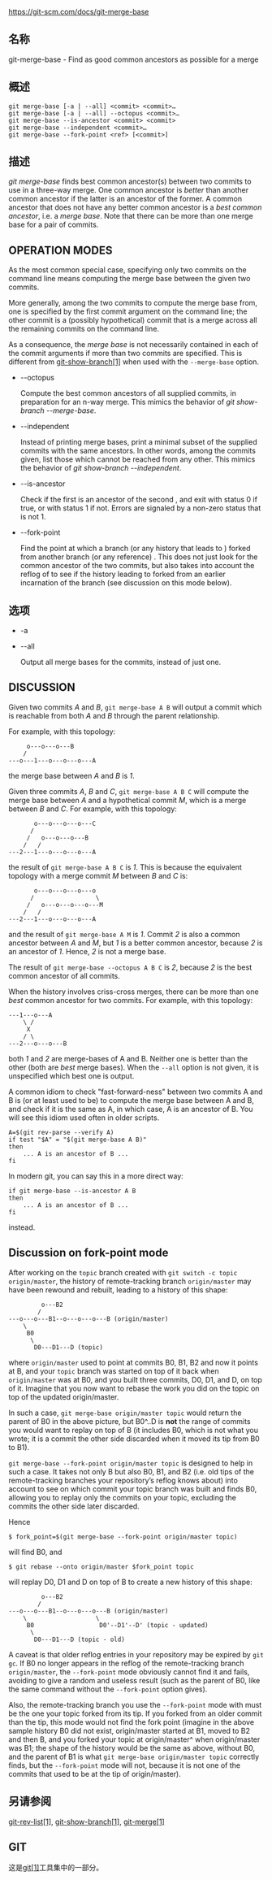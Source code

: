 https://git-scm.com/docs/git-merge-base

## 名称

git-merge-base - Find as good common ancestors as possible for a merge

## 概述

```
git merge-base [-a | --all] <commit> <commit>…
git merge-base [-a | --all] --octopus <commit>…
git merge-base --is-ancestor <commit> <commit>
git merge-base --independent <commit>…
git merge-base --fork-point <ref> [<commit>]
```

## 描述

*git merge-base* finds best common ancestor(s) between two commits to use in a three-way merge. One common ancestor is *better* than another common ancestor if the latter is an ancestor of the former. A common ancestor that does not have any better common ancestor is a *best common ancestor*, i.e. a *merge base*. Note that there can be more than one merge base for a pair of commits.

## OPERATION MODES

As the most common special case, specifying only two commits on the command line means computing the merge base between the given two commits.

More generally, among the two commits to compute the merge base from, one is specified by the first commit argument on the command line; the other commit is a (possibly hypothetical) commit that is a merge across all the remaining commits on the command line.

As a consequence, the *merge base* is not necessarily contained in each of the commit arguments if more than two commits are specified. This is different from [git-show-branch[1]](../git-show-branch) when used with the `--merge-base` option.

- --octopus

  Compute the best common ancestors of all supplied commits, in preparation for an n-way merge. This mimics the behavior of *git show-branch --merge-base*.

- --independent

  Instead of printing merge bases, print a minimal subset of the supplied commits with the same ancestors. In other words, among the commits given, list those which cannot be reached from any other. This mimics the behavior of *git show-branch --independent*.

- --is-ancestor

  Check if the first <commit> is an ancestor of the second <commit>, and exit with status 0 if true, or with status 1 if not. Errors are signaled by a non-zero status that is not 1.

- --fork-point

  Find the point at which a branch (or any history that leads to <commit>) forked from another branch (or any reference) <ref>. This does not just look for the common ancestor of the two commits, but also takes into account the reflog of <ref> to see if the history leading to <commit> forked from an earlier incarnation of the branch <ref> (see discussion on this mode below).

## 选项

- -a

- --all

  Output all merge bases for the commits, instead of just one.

## DISCUSSION

Given two commits *A* and *B*, `git merge-base A B` will output a commit which is reachable from both *A* and *B* through the parent relationship.

For example, with this topology:

```
	 o---o---o---B
	/
---o---1---o---o---o---A
```

the merge base between *A* and *B* is *1*.

Given three commits *A*, *B* and *C*, `git merge-base A B C` will compute the merge base between *A* and a hypothetical commit *M*, which is a merge between *B* and *C*. For example, with this topology:

```
       o---o---o---o---C
      /
     /   o---o---o---B
    /   /
---2---1---o---o---o---A
```

the result of `git merge-base A B C` is *1*. This is because the equivalent topology with a merge commit *M* between *B* and *C* is:

```
       o---o---o---o---o
      /                 \
     /   o---o---o---o---M
    /   /
---2---1---o---o---o---A
```

and the result of `git merge-base A M` is *1*. Commit *2* is also a common ancestor between *A* and *M*, but *1* is a better common ancestor, because *2* is an ancestor of *1*. Hence, *2* is not a merge base.

The result of `git merge-base --octopus A B C` is *2*, because *2* is the best common ancestor of all commits.

When the history involves criss-cross merges, there can be more than one *best* common ancestor for two commits. For example, with this topology:

```
---1---o---A
    \ /
     X
    / \
---2---o---o---B
```

both *1* and *2* are merge-bases of A and B. Neither one is better than the other (both are *best* merge bases). When the `--all` option is not given, it is unspecified which best one is output.

A common idiom to check "fast-forward-ness" between two commits A and B is (or at least used to be) to compute the merge base between A and B, and check if it is the same as A, in which case, A is an ancestor of B. You will see this idiom used often in older scripts.

```
A=$(git rev-parse --verify A)
if test "$A" = "$(git merge-base A B)"
then
	... A is an ancestor of B ...
fi
```

In modern git, you can say this in a more direct way:

```
if git merge-base --is-ancestor A B
then
	... A is an ancestor of B ...
fi
```

instead.

## Discussion on fork-point mode

After working on the `topic` branch created with `git switch -c topic origin/master`, the history of remote-tracking branch `origin/master` may have been rewound and rebuilt, leading to a history of this shape:

```
		 o---B2
		/
---o---o---B1--o---o---o---B (origin/master)
	\
	 B0
	  \
	   D0---D1---D (topic)
```

where `origin/master` used to point at commits B0, B1, B2 and now it points at B, and your `topic` branch was started on top of it back when `origin/master` was at B0, and you built three commits, D0, D1, and D, on top of it. Imagine that you now want to rebase the work you did on the topic on top of the updated origin/master.

In such a case, `git merge-base origin/master topic` would return the parent of B0 in the above picture, but B0^..D is **not** the range of commits you would want to replay on top of B (it includes B0, which is not what you wrote; it is a commit the other side discarded when it moved its tip from B0 to B1).

`git merge-base --fork-point origin/master topic` is designed to help in such a case. It takes not only B but also B0, B1, and B2 (i.e. old tips of the remote-tracking branches your repository’s reflog knows about) into account to see on which commit your topic branch was built and finds B0, allowing you to replay only the commits on your topic, excluding the commits the other side later discarded.

Hence

```
$ fork_point=$(git merge-base --fork-point origin/master topic)
```

will find B0, and

```
$ git rebase --onto origin/master $fork_point topic
```

will replay D0, D1 and D on top of B to create a new history of this shape:

```
		 o---B2
		/
---o---o---B1--o---o---o---B (origin/master)
	\                   \
	 B0                  D0'--D1'--D' (topic - updated)
	  \
	   D0---D1---D (topic - old)
```

A caveat is that older reflog entries in your repository may be expired by `git gc`. If B0 no longer appears in the reflog of the remote-tracking branch `origin/master`, the `--fork-point` mode obviously cannot find it and fails, avoiding to give a random and useless result (such as the parent of B0, like the same command without the `--fork-point` option gives).

Also, the remote-tracking branch you use the `--fork-point` mode with must be the one your topic forked from its tip. If you forked from an older commit than the tip, this mode would not find the fork point (imagine in the above sample history B0 did not exist, origin/master started at B1, moved to B2 and then B, and you forked your topic at origin/master^ when origin/master was B1; the shape of the history would be the same as above, without B0, and the parent of B1 is what `git merge-base origin/master topic` correctly finds, but the `--fork-point` mode will not, because it is not one of the commits that used to be at the tip of origin/master).

## 另请参阅

[git-rev-list[1]](../git-rev-list), [git-show-branch[1]](../git-show-branch), [git-merge[1]](../git-merge)

## GIT

  这是[git[1]](../../Git)工具集中的一部分。
